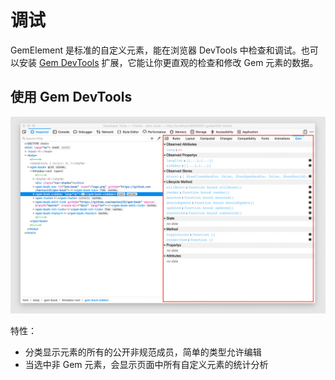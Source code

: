# 调试

GemElement 是标准的自定义元素，能在浏览器 DevTools 中检查和调试。也可以安装 [Gem DevTools](https://chrome.google.com/webstore/detail/gem-devtools/lgfpciakeemopebkmjajengljoakjfle) 扩展，它能让你更直观的检查和修改 Gem 元素的数据。

## 使用 Gem DevTools

![Gem DevTools](https://raw.githubusercontent.com/mantou132/gem/main/packages/gem-devtools/screenshot/firefox.jpg)

特性：

- 分类显示元素的所有的公开非规范成员，简单的类型允许编辑
- 当选中非 Gem 元素，会显示页面中所有自定义元素的统计分析

